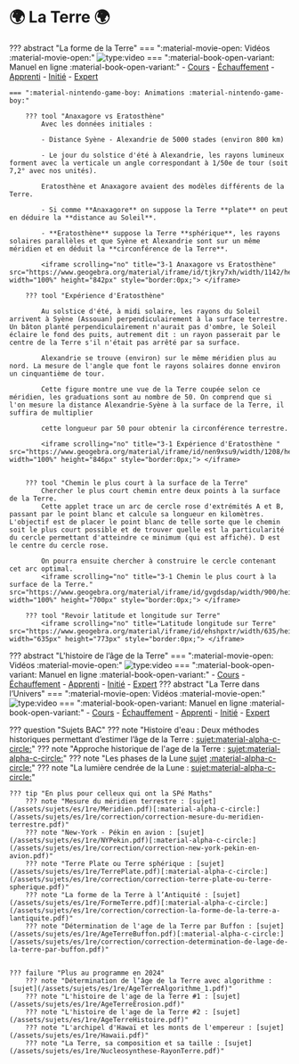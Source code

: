 # 🌍 La Terre 🌍


??? abstract "La forme de la Terre"
    === ":material-movie-open: Vidéos :material-movie-open:"
        ![type:video](https://www.youtube.com/embed/oESrsnOKFwA)
    === ":material-book-open-variant: Manuel en ligne :material-book-open-variant:"
        - [Cours](https://www.lelivrescolaire.fr/page/5737794)
        - [Échauffement](https://www.lelivrescolaire.fr/page/5737813)
        - [Apprenti](https://www.lelivrescolaire.fr/page/5737796)
        - [Initié](https://www.lelivrescolaire.fr/page/5737814)
        - [Expert](https://www.lelivrescolaire.fr/page/5737771)

    === ":material-nintendo-game-boy: Animations :material-nintendo-game-boy:"

        ??? tool "Anaxagore vs Eratosthène"
            Avec les données initiales :

            - Distance Syène - Alexandrie de 5000 stades (environ 800 km)

            - Le jour du solstice d'été à Alexandrie, les rayons lumineux forment avec la verticale un angle correspondant à 1/50e de tour (soit 7,2° avec nos unités).

            Eratosthène et Anaxagore avaient des modèles différents de la Terre. 

            - Si comme **Anaxagore** on suppose la Terre **plate** on peut en déduire la **distance au Soleil**.

            - **Eratosthène** suppose la Terre **sphérique**, les rayons solaires parallèles et que Syène et Alexandrie sont sur un même méridien et en déduit la **circonférence de la Terre**.

            <iframe scrolling="no" title="3-1 Anaxagore vs Eratosthène" src="https://www.geogebra.org/material/iframe/id/tjkry7xh/width/1142/height/842/border/888888/sfsb/true/smb/false/stb/false/stbh/false/ai/false/asb/false/sri/true/rc/false/ld/false/sdz/true/ctl/false" width="100%" height="842px" style="border:0px;"> </iframe>

        ??? tool "Expérience d'Eratosthène"
        
            Au solstice d'été, à midi solaire, les rayons du Soleil arrivent à Syène (Assouan) perpendiculairement à la surface terrestre. Un bâton planté perpendiculairement n'aurait pas d'ombre, le Soleil éclaire le fond des puits, autrement dit : un rayon passerait par le centre de la Terre s'il n'était pas arrêté par sa surface.

            Alexandrie se trouve (environ) sur le même méridien plus au nord. La mesure de l'angle que font le rayons solaires donne environ un cinquantième de tour. 
            
            Cette figure montre une vue de la Terre coupée selon ce méridien, les graduations sont au nombre de 50. On comprend que si l'on mesure la distance Alexandrie-Syène à la surface de la Terre, il suffira de multiplier 
            
            cette longueur par 50 pour obtenir la circonférence terrestre.

            <iframe scrolling="no" title="3-1 Expérience d'Eratosthène " src="https://www.geogebra.org/material/iframe/id/nen9xsu9/width/1208/height/846/border/888888/sfsb/true/smb/false/stb/false/stbh/false/ai/false/asb/false/sri/true/rc/false/ld/false/sdz/true/ctl/false" width="100%" height="846px" style="border:0px;"> </iframe>


        ??? tool "Chemin le plus court à la surface de la Terre"
            Chercher le plus court chemin entre deux points à la surface de la Terre.
            Cette applet trace un arc de cercle rose d'extrémités A et B, passant par le point blanc et calcule sa longueur en kilomètres. L'objectif est de placer le point blanc de telle sorte que le chemin soit le plus court possible et de trouver quelle est la particularité du cercle permettant d'atteindre ce minimum (qui est affiché). D est le centre du cercle rose.

            On pourra ensuite chercher à construire le cercle contenant cet arc optimal.
            <iframe scrolling="no" title="3-1 Chemin le plus court à la surface de la Terre." src="https://www.geogebra.org/material/iframe/id/gvgdsdap/width/900/height/700/border/888888/sfsb/true/smb/false/stb/true/stbh/false/ai/false/asb/false/sri/true/rc/false/ld/false/sdz/true/ctl/false" width="100%" height="700px" style="border:0px;"> </iframe>

        ??? tool "Revoir latitude et longitude sur Terre"
            <iframe scrolling="no" title="Latitude longitude sur Terre" src="https://www.geogebra.org/material/iframe/id/ehshpxtr/width/635/height/773/border/888888/sfsb/true/smb/false/stb/false/stbh/false/ai/false/asb/false/sri/false/rc/false/ld/false/sdz/false/ctl/false" width="635px" height="773px" style="border:0px;"> </iframe>

??? abstract "L'histoire de l’âge de la Terre"
    === ":material-movie-open: Vidéos :material-movie-open:"
        ![type:video](https://www.youtube.com/embed/a8CL8pfx0U4)
    === ":material-book-open-variant: Manuel en ligne :material-book-open-variant:"
        - [Cours](https://www.lelivrescolaire.fr/page/5737775)
        - [Échauffement](https://www.lelivrescolaire.fr/page/5737790)
        - [Apprenti](https://www.lelivrescolaire.fr/page/5737786)
        - [Initié](https://www.lelivrescolaire.fr/page/5737792)
        - [Expert](https://www.lelivrescolaire.fr/page/5737787)
??? abstract "La Terre dans l’Univers"
    === ":material-movie-open: Vidéos :material-movie-open:"
        ![type:video](https://www.youtube.com/embed/gnNyo-QSmRo)
    === ":material-book-open-variant: Manuel en ligne :material-book-open-variant:"
        - [Cours](https://www.lelivrescolaire.fr/page/5737815)
        - [Échauffement](https://www.lelivrescolaire.fr/page/5737793)
        - [Apprenti](https://www.lelivrescolaire.fr/page/5737828)
        - [Initié](https://www.lelivrescolaire.fr/page/5737816)
        - [Expert](https://www.lelivrescolaire.fr/page/5737852)


??? question "Sujets BAC"
    ??? note "Histoire d'eau : Deux méthodes historiques permettant d’estimer l’âge de la Terre : [sujet](/assets/sujets/es/1re/AgeTerreEau.pdf)[:material-alpha-c-circle:](/assets/sujets/es/1re/correction/correction-histoire-deau-deux-methodes-historiques-permettant-destimer-lage-de-la-terre.pdf)"
    ??? note "Approche historique de l'age de la Terre : [sujet](/assets/sujets/es/1re/AgeTerreKelvinBuffon.pdf)[:material-alpha-c-circle:](/assets/sujets/es/1re/correction/correction-approche-historique-de-lage-de-la-terre.pdf)"
    ??? note "Les phases de la Lune [sujet](/assets/sujets/es/1re/Les-phases-de-la-Lune.pdf) [:material-alpha-c-circle:](/assets/sujets/es/1re/correction/Correction-Les-phases-de-la-Lune.pdf)"
    ??? note "La lumière cendrée de la Lune : [sujet](/assets/sujets/es/1re/LuneCendree.pdf)[:material-alpha-c-circle:](/assets/sujets/es/1re/correction/correction-la-lumiere-cendree-de-la-lune.pdf)"

    ??? tip "En plus pour celleux qui ont la SPé Maths"
        ??? note "Mesure du méridien terrestre : [sujet](/assets/sujets/es/1re/Meridien.pdf)[:material-alpha-c-circle:](/assets/sujets/es/1re/correction/correction-mesure-du-meridien-terrestre.pdf)"
        ??? note "New-York - Pékin en avion : [sujet](/assets/sujets/es/1re/NYPekin.pdf)[:material-alpha-c-circle:](/assets/sujets/es/1re/correction/correction-new-york-pekin-en-avion.pdf)"
        ??? note "Terre Plate ou Terre sphérique : [sujet](/assets/sujets/es/1re/TerrePlate.pdf)[:material-alpha-c-circle:](/assets/sujets/es/1re/correction/correction-terre-plate-ou-terre-spherique.pdf)"
        ??? note "La forme de la Terre à l’Antiquité : [sujet](/assets/sujets/es/1re/FormeTerre.pdf)[:material-alpha-c-circle:](/assets/sujets/es/1re/correction/correction-la-forme-de-la-terre-a-lantiquite.pdf)"
        ??? note "Détermination de l'age de la Terre par Buffon : [sujet](/assets/sujets/es/1re/AgeTerreBuffon.pdf)[:material-alpha-c-circle:](/assets/sujets/es/1re/correction/correction-determination-de-lage-de-la-terre-par-buffon.pdf)"


    ??? failure "Plus au programme en 2024"
        ??? note "Détermination de l’âge de la Terre avec algorithme : [sujet](/assets/sujets/es/1re/AgeTerreAlgorithme_1.pdf)"
        ??? note "L'histoire de l'age de la Terre #1 : [sujet](/assets/sujets/es/1re/AgeTerreErosion.pdf)"
        ??? note "L'histoire de l'age de la Terre #2 : [sujet](/assets/sujets/es/1re/AgeTerreHistoire.pdf)"
        ??? note "L'archipel d'Hawaï et les monts de l'empereur : [sujet](/assets/sujets/es/1re/Hawaii.pdf)"
        ??? note "La Terre, sa composition et sa taille : [sujet](/assets/sujets/es/1re/Nucleosynthese-RayonTerre.pdf)"